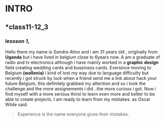 # **INTRO**
## *class11-12_3
### *lessson 1*, 
Hello there
my name is *Sandra Atino* and i am 31 years old , originally from **Uganda** but i have lived in belgium close to 6years now.
A am a graduate of radio and tv electronics although i have mainly worked in a **graphic design** field creating wedding cards and bussiness cards.
Eversince moving to Belgium **(wallonia)** i kind of lost my way due to language difficulty but recently i got struck by luck when a friend  send me a link about hack your future Belgium, this definitely grabbed my attention and so i took the challenge and the more assignements i did ..the more curious i got.
Now i find myself with a more serious thirst to learn even more and better to be able to create projects.
I  am ready to learn from my mistakes.
as Oscar Wilde said: 
>Experience is the name everyone 
 >gives their mistakes.
